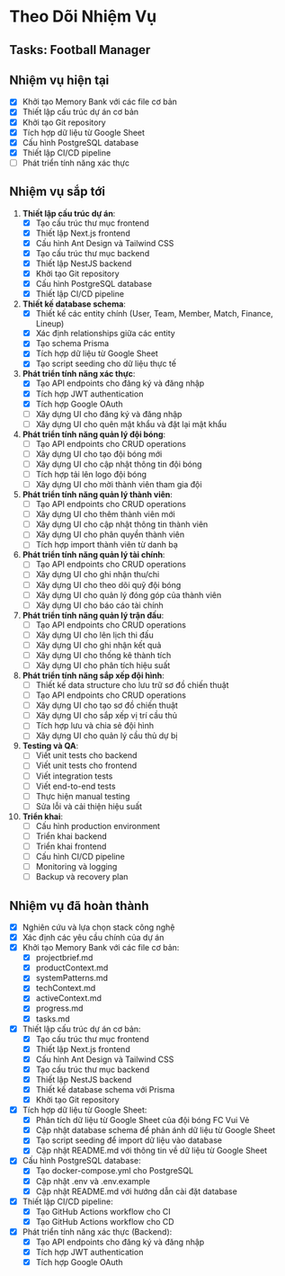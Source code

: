 # Theo Dõi Nhiệm Vụ

## Tasks: Football Manager

## Nhiệm vụ hiện tại
- [x] Khởi tạo Memory Bank với các file cơ bản
- [x] Thiết lập cấu trúc dự án cơ bản
- [x] Khởi tạo Git repository
- [x] Tích hợp dữ liệu từ Google Sheet
- [x] Cấu hình PostgreSQL database
- [x] Thiết lập CI/CD pipeline
- [ ] Phát triển tính năng xác thực

## Nhiệm vụ sắp tới
1. **Thiết lập cấu trúc dự án**:
   - [x] Tạo cấu trúc thư mục frontend
   - [x] Thiết lập Next.js frontend
   - [x] Cấu hình Ant Design và Tailwind CSS
   - [x] Tạo cấu trúc thư mục backend
   - [x] Thiết lập NestJS backend
   - [x] Khởi tạo Git repository
   - [x] Cấu hình PostgreSQL database
   - [x] Thiết lập CI/CD pipeline

2. **Thiết kế database schema**:
   - [x] Thiết kế các entity chính (User, Team, Member, Match, Finance, Lineup)
   - [x] Xác định relationships giữa các entity
   - [x] Tạo schema Prisma
   - [x] Tích hợp dữ liệu từ Google Sheet
   - [x] Tạo script seeding cho dữ liệu thực tế

3. **Phát triển tính năng xác thực**:
   - [x] Tạo API endpoints cho đăng ký và đăng nhập
   - [x] Tích hợp JWT authentication
   - [x] Tích hợp Google OAuth
   - [ ] Xây dựng UI cho đăng ký và đăng nhập
   - [ ] Xây dựng UI cho quên mật khẩu và đặt lại mật khẩu

4. **Phát triển tính năng quản lý đội bóng**:
   - [ ] Tạo API endpoints cho CRUD operations
   - [ ] Xây dựng UI cho tạo đội bóng mới
   - [ ] Xây dựng UI cho cập nhật thông tin đội bóng
   - [ ] Tích hợp tải lên logo đội bóng
   - [ ] Xây dựng UI cho mời thành viên tham gia đội

5. **Phát triển tính năng quản lý thành viên**:
   - [ ] Tạo API endpoints cho CRUD operations
   - [ ] Xây dựng UI cho thêm thành viên mới
   - [ ] Xây dựng UI cho cập nhật thông tin thành viên
   - [ ] Xây dựng UI cho phân quyền thành viên
   - [ ] Tích hợp import thành viên từ danh bạ

6. **Phát triển tính năng quản lý tài chính**:
   - [ ] Tạo API endpoints cho CRUD operations
   - [ ] Xây dựng UI cho ghi nhận thu/chi
   - [ ] Xây dựng UI cho theo dõi quỹ đội bóng
   - [ ] Xây dựng UI cho quản lý đóng góp của thành viên
   - [ ] Xây dựng UI cho báo cáo tài chính

7. **Phát triển tính năng quản lý trận đấu**:
   - [ ] Tạo API endpoints cho CRUD operations
   - [ ] Xây dựng UI cho lên lịch thi đấu
   - [ ] Xây dựng UI cho ghi nhận kết quả
   - [ ] Xây dựng UI cho thống kê thành tích
   - [ ] Xây dựng UI cho phân tích hiệu suất

8. **Phát triển tính năng sắp xếp đội hình**:
   - [ ] Thiết kế data structure cho lưu trữ sơ đồ chiến thuật
   - [ ] Tạo API endpoints cho CRUD operations
   - [ ] Xây dựng UI cho tạo sơ đồ chiến thuật
   - [ ] Xây dựng UI cho sắp xếp vị trí cầu thủ
   - [ ] Tích hợp lưu và chia sẻ đội hình
   - [ ] Xây dựng UI cho quản lý cầu thủ dự bị

9. **Testing và QA**:
   - [ ] Viết unit tests cho backend
   - [ ] Viết unit tests cho frontend
   - [ ] Viết integration tests
   - [ ] Viết end-to-end tests
   - [ ] Thực hiện manual testing
   - [ ] Sửa lỗi và cải thiện hiệu suất

10. **Triển khai**:
    - [ ] Cấu hình production environment
    - [ ] Triển khai backend
    - [ ] Triển khai frontend
    - [ ] Cấu hình CI/CD pipeline
    - [ ] Monitoring và logging
    - [ ] Backup và recovery plan

## Nhiệm vụ đã hoàn thành
- [x] Nghiên cứu và lựa chọn stack công nghệ
- [x] Xác định các yêu cầu chính của dự án
- [x] Khởi tạo Memory Bank với các file cơ bản:
  - [x] projectbrief.md
  - [x] productContext.md
  - [x] systemPatterns.md
  - [x] techContext.md
  - [x] activeContext.md
  - [x] progress.md
  - [x] tasks.md
- [x] Thiết lập cấu trúc dự án cơ bản:
  - [x] Tạo cấu trúc thư mục frontend
  - [x] Thiết lập Next.js frontend
  - [x] Cấu hình Ant Design và Tailwind CSS
  - [x] Tạo cấu trúc thư mục backend
  - [x] Thiết lập NestJS backend
  - [x] Thiết kế database schema với Prisma
  - [x] Khởi tạo Git repository
- [x] Tích hợp dữ liệu từ Google Sheet:
  - [x] Phân tích dữ liệu từ Google Sheet của đội bóng FC Vui Vẻ
  - [x] Cập nhật database schema để phản ánh dữ liệu từ Google Sheet
  - [x] Tạo script seeding để import dữ liệu vào database
  - [x] Cập nhật README.md với thông tin về dữ liệu từ Google Sheet
- [x] Cấu hình PostgreSQL database:
  - [x] Tạo docker-compose.yml cho PostgreSQL
  - [x] Cập nhật .env và .env.example
  - [x] Cập nhật README.md với hướng dẫn cài đặt database
- [x] Thiết lập CI/CD pipeline:
  - [x] Tạo GitHub Actions workflow cho CI
  - [x] Tạo GitHub Actions workflow cho CD
- [x] Phát triển tính năng xác thực (Backend):
  - [x] Tạo API endpoints cho đăng ký và đăng nhập
  - [x] Tích hợp JWT authentication
  - [x] Tích hợp Google OAuth
